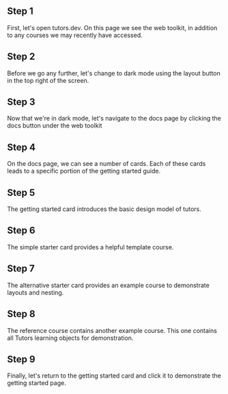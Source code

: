 ## Step 1 
First, let's open tutors.dev. On this page we see the web toolkit, in addition to any courses we may recently have accessed.

## Step 2
Before we go any further, let's change to dark mode using the layout button in the top right of the screen.

## Step 3
Now that we're in dark mode, let's navigate to the docs page by clicking the docs button under the web toolkit

## Step 4
On the docs page, we can see a number of cards. Each of these cards leads to a specific portion of the getting started guide.

## Step 5
The getting started card introduces the basic design model of tutors.

## Step 6
The simple starter card provides a helpful template course.

## Step 7
The alternative starter card provides an example course to demonstrate layouts and nesting.

## Step 8
The reference course contains another example course. This one contains all Tutors learning objects for demonstration.

## Step 9
Finally, let's return to the getting started card and click it to demonstrate the getting started page.